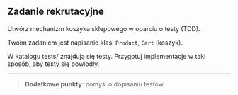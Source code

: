 ## Zadanie rekrutacyjne

Utwórz mechanizm koszyka sklepowego w oparciu o testy (TDD).

Twoim zadaniem jest napisanie klas: `Product`, `Cart` (koszyk). 


W katalogu tests/ znajdują się testy. Przygotuj implementacje w taki sposób, aby testy
się powiodły.


---
> **Dodatkowe punkty**: pomyśl o dopisaniu testów
